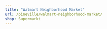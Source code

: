 ```yaml
---
title: "Walmart Neighborhood Market"
url: /pineville/walmart-neighborhood-market/
shop: Supermarkt
---
```

